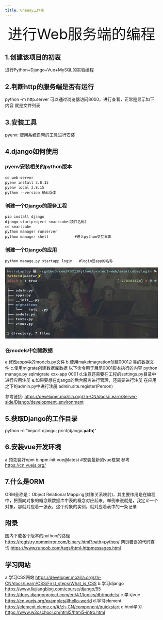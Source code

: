 ```yaml
---
title: OneWay工作室
---
```


<div align='center' ><font size='60'>进行Web服务端的编程</font></div>

## 1.创建该项目的初衷
进行Python+Django+Vue+MySQL的实验编程

## 2.判断http的服务端是否有运行
python -m http.server
可以通过浏览器访问8000，进行查看，正常是显示如下内容
就是文件列表

## 3.安装工具
pyenv:  使用系统自带的工具进行安装

## 4.django如何使用
### pyenv安装相关的python版本

``` shell
cd web-server
pyenv install 3.8.15
pyenv local 3.8.15
python --version 确认版本
```

### 创建一个Django的服务工程
``` shell
pip install django
django startproject smartcube(项目名称)
cd smartcube
python manager runserver
python manager shell            #进入python交互界面
```

### 创建一个Django的应用
``` shell
python manage.py startapp login   #login是app的名称
```
![目录结构](assets/appstruct.png "目录结构")

### 在models中创建数据
a.修改apps中的models.py文件
b.使用makeimagration创建0001之类的数据文件
c.使用migrate创建数据库数据
以下命令用于展示0001脚本执行的内容
    python manage.py sqlmigrate xxx-app 0001
d.注意还需要在工程的settings.py目录中进行应用注册
e.如果要想在django的后台服务进行管理，还需要进行注册
在应用之下的admin.py中进行注册
admin.site.register(Person)

参考链接:
https://developer.mozilla.org/zh-CN/docs/Learn/Server-side/Django/development_environment

## 5.获取Django的工作目录
python -c "import django; print(django.__path__)"

## 6.安装vue开发环境
a.预先装好npm
b.npm init vue@latest   #安装最新的vue框架
参考
https://cn.vuejs.org/

## 7.什么是ORM
ORM全称是：Object Relational Mapping(对象关系映射)，其主要作用是在编程中，把面向对象的概念跟数据库中表的概念对应起来。举例来说就是，我定义一个对象，那就对应着一张表，这个对象的实例，就对应着表中的一条记录


## 附录
国内下载各个版本的python的路径
https://registry.npmmirror.com/binary.html?path=python/
网页错误的代码查询
https://www.runoob.com/tags/html-httpmessages.html

## 学习网站

a.学习CSS网站
https://developer.mozilla.org/zh-CN/docs/Learn/CSS/First_steps/What_is_CSS
b.学习django
https://www.liujiangblog.com/course/django/95
https://docs.djangoproject.com/en/4.1/topics/db/models/
c.学习vue
https://cn.vuejs.org/examples/#hello-world
d.学习element
https://element.eleme.cn/#/zh-CN/component/quickstart
e.html学习
https://www.w3cschool.cn/html5/html5-intro.html
